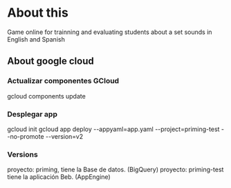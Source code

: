 # About this
Game online for trainning and evaluating students about a set sounds in English and Spanish

## About google cloud

### Actualizar componentes GCloud
gcloud components update

### Desplegar app
gcloud init
gcloud app deploy --appyaml=app.yaml --project=priming-test --no-promote --version=v2

### Versions
proyecto: priming, tiene la Base de datos. (BigQuery)
proyecto: priming-test tiene la aplicación Beb. (AppEngine)